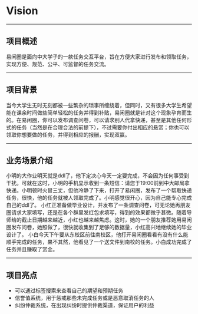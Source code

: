 <h1>Vision</h1>


----------
<h2>项目概述</h2>

易闲圈是面向中大学子的一款任务交互平台，旨在方便大家进行发布和领取任务，实现方便、规范、公平、可监督的任务交流。

----------
<h2>项目背景</h2>

当今大学生无时无刻都被一些繁杂的琐事所缠绕着，但同时，又有很多大学生希望能在课余时间做些简单轻松的任务并得到补贴，易闲圈就是针对这个现象孕育而生的。在易闲圈，你可以发布调查问卷，可以请求别人代拿快递，甚至是其他任何形式的任务（当然是在合理合法的前提下），不过需要你付出相应的悬赏；你也可以领取你想要做的任务，并得到相应的报酬，实现双赢。


----------
<h2>业务场景介绍</h2>

小明的大作业明天就是ddl了，他下定决心今天一定要完成，不会因为任何事受到干扰。可就在这时，小明的手机显示收到一条短信：请您于19:00前到中大邮局拿快递。小明顿时火冒三丈，但他冷静了下来，打开了易闲圈，发布了一个帮取快递任务，很快，他的任务就被人领取完成了。小明感觉很开心，因为自己能专心完成自己的ddl了。
小红正准备做毕业设计，并发布了一条调查问卷，可无论她再朋友圈请求大家填写，还是在各个群里发红包求填写，得到的效果都微乎甚微。随着导师给的截止日期越来越近，小红也越来越焦虑。这时，她的一个朋友推荐她用易闲圈发布问卷，她照做了，很快就收集到了足够的数据量，小红高兴地继续她的毕业设计了。
小白今天下午要从东校区前往南校区，他打开易闲圈看看有没有什么能顺手完成的任务，果不其然，他看见了一个送文件到南校的任务。小白成功完成了任务并且赚取了赏金。


----------
<h2>项目亮点</h2>

 - 可以通过标签搜索来查看自己的期望和预期任务
 - 信誉值系统，用于惩戒那些未完成任务或是恶意取消任务的人
 - 纠纷仲裁系统，在出现纠纷时提供仲裁渠道，保证用户的利益

